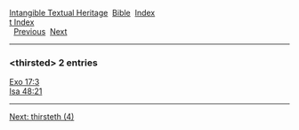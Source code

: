 [Intangible Textual Heritage](../../index)  [Bible](../index) 
[Index](index)   
[t Index](_t_)  
  [Previous](c11502)  [Next](c11504) 

------------------------------------------------------------------------

### &lt;thirsted&gt; 2 entries

[Exo 17:3](../kjv/exo017.htm#003)  
[Isa 48:21](../kjv/isa048.htm#021)  

------------------------------------------------------------------------

[Next: thirsteth (4)](c11504)
